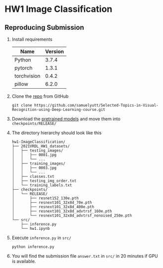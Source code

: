 # HW1 Image Classification

Reproducing Submission
--
1. Install requirements

    | Name        | Version |
    | ----------- | ------- |
    | Python      | 3.7.4   |
    | pytorch     | 1.3.1   |
    | torchvision | 0.4.2   |
    | pillow      | 6.2.0   |

2. Clone the [repo](https://github.com/samuelyutt/Selected-Topics-in-Visual-Recognition-using-Deep-Learning-course.git) from GitHub
    ```
    git clone https://github.com/samuelyutt/Selected-Topics-in-Visual-Recognition-using-Deep-Learning-course.git
    ```

3. Download the [pretrained models](https://drive.google.com/drive/folders/1IHn3exOXiBThCMD13yvZ2LIpGqV8nQUN?usp=sharing) and move them into `checkpoints/RELEASE/`

4. The directory hierarchy should look like this
    ```
    hw1-ImageClassification/
    ├── 2021VRDL_HW1_datasets/
    │   ├── testing_images/
    │   │   ├── 0001.jpg
    │   │   └── ...
    │   ├── training_images/
    │   │   ├── 0003.jpg
    │   │   └── ...
    │   ├── classes.txt
    │   ├── testing_img_order.txt
    │   └── training_labels.txt
    ├── checkpoints/
    │   └── RELEASE/
    │       ├── resnet152_130e.pth
    │       ├── resnext101_32x8d_70e.pth
    │       ├── resnext101_32x8d_400e.pth
    │       ├── resnext101_32x8d_advtrsf_160e.pth
    │       └── resnext101_32x8d_advtrsf_nonoised_250e.pth
    └── src/
        ├── inference.py
        └── hw1.ipynb
    ```
6. Execute `inference.py` in `src/`
    ```
    python inference.py
    ```

7. You will find the submission file `answer.txt` in `src/` in 20 minutes if GPU is available. 

